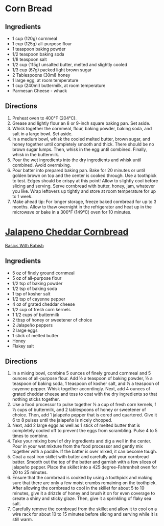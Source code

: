# Corn Bread

## Ingredients
* 1 cup (120g) cornmeal
* 1 cup (125g) all-purpose flour
* 1 teaspoon baking powder
* 1/2 teaspoon baking soda
* 1/8 teaspoon salt
* 1/2 cup (115g) unsalted butter, melted and slightly cooled
* 1/3 cup (67g) packed light brown sugar
* 2 Tablespoons (30ml) honey
* 1 large egg, at room temperature
* 1 cup (240ml) buttermilk, at room temperature
* Parmesan Cheese - whack

## Directions
1. Preheat oven to 400°F (204°C).
2. Grease and lightly flour an 8 or 9-inch square baking pan. Set aside.
3. Whisk together the cornmeal, flour, baking powder, baking soda, and salt in a large bowl. Set aside.
4. In a medium bowl, whisk the cooled melted butter, brown sugar, and honey together until completely smooth and thick. There should be no brown sugar lumps. Then, whisk in the egg until combined. Finally, whisk in the buttermilk.
5. Pour the wet ingredients into the dry ingredients and whisk until combined. Avoid overmixing.
6. Pour batter into prepared baking pan. Bake for 20 minutes or until golden brown on top and the center is cooked through. Use a toothpick to test. Edges should be crispy at this point! Allow to slightly cool before slicing and serving. Serve cornbread with butter, honey, jam, whatever you like. Wrap leftovers up tightly and store at room temperature for up to 1 week.
7. Make ahead tip: For longer storage, freeze baked cornbread for up to 3 months. Allow to thaw overnight in the refrigerator and heat up in the microwave or bake in a 300°F (149°C) oven for 10 minutes.

# [Jalapeno Cheddar Cornbread](#jalapeno_cheddar_cornbread)

[Basics With Babish](https://basicswithbabish.co/basicsepisodes/cornbread)

## Ingredients
* 5 oz of finely ground cornmeal
* 5 oz of all-purpose flour
* 1/2 tsp of baking powder
* 1/2 tsp of baking soda
* 1 tsp of kosher salt
* 1/2 tsp of cayenne pepper
* 4 oz of grated cheddar cheese
* 1/2 cup of fresh corn kernels
* 1 1/2 cups of buttermilk
* 2 tbsp of honey or sweetener of choice
* 2 Jalapeño peppers
* 2 large eggs
* 1 stick of melted butter
* Honey
* Flakey salt

## Directions
1. In a mixing bowl, combine 5 ounces of finely ground cornmeal and 5 ounces of all-purpose flour. Add ½ a teaspoon of baking powder, ½ a teaspoon of baking soda, 1 teaspoon of kosher salt, and ½ a teaspoon of cayenne pepper. Whisk together accordingly. Next, add 4 ounces of grated cheddar cheese and toss to coat with the dry ingredients so that nothing sticks together.
2. Use a food processor to pulse together ½ a cup of fresh corn kernels, 1 ½ cups of buttermilk, and 2 tablespoons of honey or sweetener of choice. Then, add 1 jalapeño pepper that is cored and quartered. Give it 6 to 8 pulses until the jalapeño is nicely chopped.
3. Next, add 2 large eggs as well as 1 stick of melted butter that is completely cooled off to prevent the eggs from scrambling. Pulse 4 to 5 times to combine.
4. Take your mixing bowl of dry ingredients and dig a well in the center. Pour in your wet mixture from the food processor and gently mix together with a paddle. If the batter is over mixed, it can become tough.
5. Coat a cast iron skillet with butter and carefully add your cornbread batter. Smooth out the top of the batter and garnish with a few slices of jalapeño pepper. Place the skillet into a 425 degree-Fahrenheit oven for 20 to 25 minutes.
6. Ensure that the cornbread is cooked by using a toothpick and making sure that there are only a few moist crumbs remaining on the toothpick. After allowing the cornbread to cool in the skillet for about 5 to 10 minutes, give it a drizzle of honey and brush it on for even coverage to create a shiny and sticky glaze. Then, give it a sprinkling of flaky sea salt.
7. Carefully remove the cornbread from the skillet and allow it to cool on a wire rack for about 10 to 15 minutes before slicing and serving while it is still warm.
